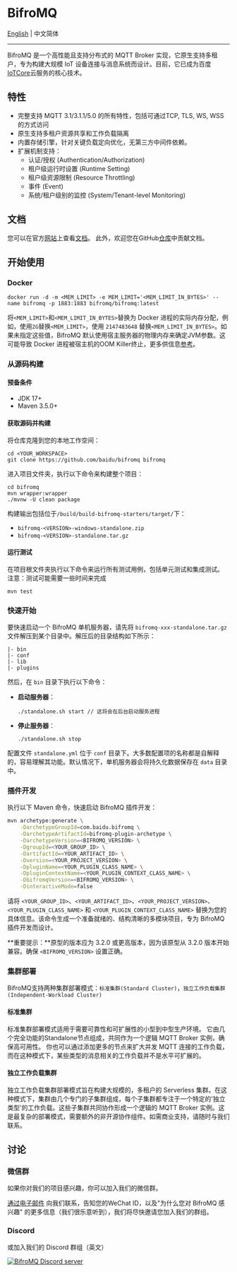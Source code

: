 # BifroMQ

[English](./README.md) | 中文简体

---

BifroMQ 是一个高性能且支持分布式的 MQTT Broker 实现，它原生支持多租户，专为构建大规模 IoT
设备连接与消息系统而设计。目前，它已成为百度 [IoTCore](https://cloud.baidu.com/product/iot.html)云服务的核心技术。

## 特性

* 完整支持 MQTT 3.1/3.1.1/5.0 的所有特性，包括可通过TCP, TLS, WS, WSS的方式访问
* 原生支持多租户资源共享和工作负载隔离
* 内置存储引擎，针对关键负载定向优化，无第三方中间件依赖。
* 扩展机制支持：
  * 认证/授权 (Authentication/Authorization)
  * 租户级运行时设置 (Runtime Setting)
  * 租户级资源限制 (Resource Throttling)
  * 事件 (Event)
  * 系统/租户级别的监控 (System/Tenant-level Monitoring)

## 文档

您可以在官方[网站](https://bifromq.io/zh-Hans/)上查看[文档](https://bifromq.io/zh-Hans/docs/get_started/intro/)。
此外，欢迎您在GitHub[仓库](https://github.com/bifromqio/bifromq-docs)中贡献文档。

## 开始使用

### Docker

```
docker run -d -m <MEM_LIMIT> -e MEM_LIMIT='<MEM_LIMIT_IN_BYTES>' --name bifromq -p 1883:1883 bifromq/bifromq:latest
```

将`<MEM_LIMIT>`和`<MEM_LIMIT_IN_BYTES>`替换为 Docker 进程的实际内存分配，例如，使用`2G`替换`<MEM_LIMIT>`，使用 `2147483648`
替换`<MEM_LIMIT_IN_BYTES>`。如果未指定这些值，BifroMQ 默认使用宿主服务器的物理内存来确定JVM参数。这可能导致 Docker
进程被宿主机的OOM Killer终止，更多供信息[参考](https://bifromq.io/zh-Hans/docs/installation/docker/)。

### 从源码构建

#### 预备条件

* JDK 17+
* Maven 3.5.0+

#### 获取源码并构建

将仓库克隆到您的本地工作空间：

```
cd <YOUR_WORKSPACE>
git clone https://github.com/baidu/bifromq bifromq
```

进入项目文件夹，执行以下命令来构建整个项目：

```
cd bifromq
mvn wrapper:wrapper
./mvnw -U clean package
```

构建输出包括位于`/build/build-bifromq-starters/target/`下：

* `bifromq-<VERSION>-windows-standalone.zip`
* `bifromq-<VERSION>-standalone.tar.gz`

#### 运行测试

在项目根文件夹执行以下命令来运行所有测试用例，包括单元测试和集成测试。
注意：测试可能需要一些时间来完成

```
mvn test
```

### 快速开始

要快速启动一个 BifroMQ 单机服务器，请先将 `bifromq-xxx-standalone.tar.gz` 文件解压到某个目录中。解压后的目录结构如下所示：

```
|- bin
|- conf
|- lib
|- plugins
```

然后，在 `bin` 目录下执行以下命令：

- **启动服务器**：

  ```
  ./standalone.sh start // 这将会在后台启动服务进程
  ```

- **停止服务器**：

  ```
  ./standalone.sh stop
  ```

配置文件 `standalone.yml` 位于 `conf`
目录下。大多数配置项的名称都是自解释的，容易理解其功能。默认情况下，单机服务器会将持久化数据保存在 `data` 目录中。

### 插件开发

执行以下 Maven 命令，快速启动 BifroMQ 插件开发：

```bash
mvn archetype:generate \
    -DarchetypeGroupId=com.baidu.bifromq \
    -DarchetypeArtifactId=bifromq-plugin-archetype \
    -DarchetypeVersion=<BIFROMQ_VERSION> \
    -DgroupId=<YOUR_GROUP_ID> \
    -DartifactId=<YOUR_ARTIFACT_ID> \
    -Dversion=<YOUR_PROJECT_VERSION> \
    -DpluginName=<YOUR_PLUGIN_CLASS_NAME> \
    -DpluginContextName=<YOUR_PLUGIN_CONTEXT_CLASS_NAME> \
    -DbifromqVersion=<BIFROMQ_VERSION> \
    -DinteractiveMode=false
```

请将 `<YOUR_GROUP_ID>`、`<YOUR_ARTIFACT_ID>`、`<YOUR_PROJECT_VERSION>`、`<YOUR_PLUGIN_CLASS_NAME>`
和 `<YOUR_PLUGIN_CONTEXT_CLASS_NAME>` 替换为您的具体信息。该命令生成一个准备就绪的、结构清晰的多模块项目，专为 BifroMQ
插件开发而设计。

**重要提示：**原型的版本应为 3.2.0 或更高版本，因为该原型从 3.2.0 版本开始兼容。确保 `<BIFROMQ_VERSION>` 设置正确。

### 集群部署

BifroMQ支持两种集群部署模式：`标准集群(Standard Cluster)`，`独立工作负载集群(Independent-Workload Cluster)`

#### 标准集群

标准集群部署模式适用于需要可靠性和可扩展性的小型到中型生产环境。 它由几个完全功能的Standalone节点组成，共同作为一个逻辑
MQTT Broker 实例，确保高可用性。 你也可以通过添加更多的节点来扩大并发 MQTT 连接的工作负载，而在这种模式下，某些类型的消息相关的工作负载并不是水平可扩展的。

#### 独立工作负载集群

独立工作负载集群部署模式旨在构建大规模的，多租户的 Serverless
集群。在这种模式下，集群由几个专门的子集群组成，每个子集群都专注于一个特定的'独立类型'的工作负载。这些子集群共同协作形成一个逻辑的
MQTT Broker 实例。这是最复杂的部署模式，需要额外的非开源协作组件。如需商业支持，请随时与我们联系。

## 讨论

### 微信群

如果你对我们的项目感兴趣，你可以加入我们的微信群。

[通过电子邮件](mailto:hello@bifromq.io) 向我们联系，告知您的WeChat ID，以及"为什么您对 BifroMQ 感兴趣"
的更多信息（我们很乐意听到），我们将尽快邀请您加入我们的群组。

### Discord

或加入我们的 Discord 群组（英文）

<a href="https://discord.gg/Pfs3QRadRB"><img src="https://img.shields.io/discord/1115542029531885599?logo=discord&logoColor=white" alt="BifroMQ Discord server" /></a>
